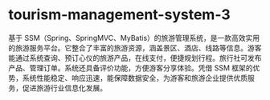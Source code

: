 # tourism-management-system-3
基于 SSM（Spring、SpringMVC、MyBatis）的旅游管理系统，是一款高效实用的旅游服务平台。它整合了丰富的旅游资源，涵盖景区、酒店、线路等信息。游客能通过系统查询、预订心仪的旅游产品，在线支付，便捷规划行程。旅行社可发布产品、管理订单。系统还具备评价功能，方便游客分享体验。凭借 SSM 框架的优势，系统性能稳定、响应迅速，能保障数据安全，为游客和旅游企业提供优质服务，促进旅游行业信息化发展。 
